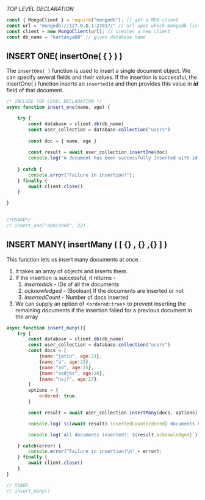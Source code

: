 *TOP LEVEL DECLARATION*

```javascript
const { MongoClient } = require("mongodb"); // get a MDB client
const url = "mongodb://127.0.0.1:27017/" // url upon which mongodb listens to
const client = new MongoClient(url); // creates a new client
const db_name = "kartavyaDB" // given database name
```

INSERT ONE( insertOne( { } ) )
--------------------------------

The `insertOne( )` function is used to insert a single document object. We can specify several fields and their values. If the insertion is successful, the insertOne( ) function inserts an `insertedId` and then provides this value in **_id_**  field of that document. 
```javascript
/* INCLUDE TOP LEVEL DECLARATION */
async function insert_one(name, age) {

    try {
        const database = client.db(db_name)
        const user_collection = database.collection("users")
        
        const doc = { name, age }
        
        const result = await user_collection.insertOne(doc)
        console.log("A document has been successfully inserted with id: " + result.insertedId )
        
    } catch {
        console.error("Failure in insertion!");
    } finally {
        await client.close()
    }

}

  
/*USAGE*/
// insert_one("abhishek", 22)
```

INSERT MANY( insertMany ( [ {} , {} ,{} ] )
------------------------------------------------

This function lets us insert many documents at once.
1. It takes an array of objects and inserts them.
2. If the insertion is successful, it returns -
	1. *insertedIds* - IDs of all the documents
	2. *acknowledged* - (Boolean) If the documents are inserted or not
	3. *insertedCount* - Number of docs inserted
3. We can supply an option of <` ordered:true `> to prevent inserting the remaining documents if the insertion failed for a previous document in the array


```javascript
async function insert_many(){
    try {
        const database = client.db(db_name)
        const user_collection = database.collection("users")
        const docs = [
            {name:"jatin", age:21},
            {name:"a", age:23},
            {name:"ad", age:25},
            {name:"asdjbs", age:26},
            {name:"nsjf", age:27},
        ]
        options = {
            ordered: true,
        }

        const result = await user_collection.insertMany(docs, options)

        console.log(`${(await result).insertedCountordered} documents has been inserted!`);

        console.log(`All documents inserted?: ${result.acknowledged}`);

    } catch(error) {
        console.error("Failure in insertion!\n" + error);
    } finally {
        await client.close()      
    }
}

// USAGE
// insert_many()
```

